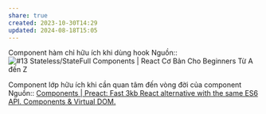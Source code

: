 ```yaml
---
share: true
created: 2023-10-30T14:29
updated: 2024-08-18T15:05
---
```

Component hàm chỉ hữu ích khi dùng hook
Nguồn:: ![#13 Stateless/StateFull Components | React Cơ Bản Cho Beginners Từ A đến Z](https://youtu.be/geRMeU1JExk?si=WrqoU8GRdyT7po1S)

Component lớp hữu ích khi cần quan tâm đến vòng đời của component
Nguồn:: [Components | Preact: Fast 3kb React alternative with the same ES6 API. Components & Virtual DOM.](https://preactjs.com/tutorial/03-components/)